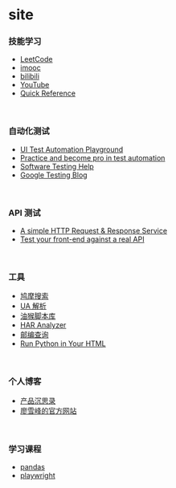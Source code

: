 # site


### 技能学习

- [LeetCode](https://leetcode.cn/)
- [imooc](https://www.imooc.com/)
- [bilibili](https://www.bilibili.com/)
- [YouTube](https://www.youtube.com/)
- [Quick Reference](https://quickref.me/)


<br>

### 自动化测试

- [UI Test Automation Playground](http://www.uitestingplayground.com/)
- [Practice and become pro in test automation](https://letcode.in/test)
- [Software Testing Help](https://www.softwaretestinghelp.com/)
- [Google Testing Blog](https://testing.googleblog.com/)

<br>

### API 测试
- [A simple HTTP Request & Response Service](https://httpbin.org/)
- [Test your front-end against a real API](https://reqres.in/)

<br>

### 工具

- [鸠摩搜索](https://www.jiumodiary.com/)
- [UA 解析](http://whatsmyuseragent.org/)
- [油猴脚本库](https://greasyfork.org/zh-CN)
- [HAR Analyzer](https://toolbox.googleapps.com/apps/har_analyzer/)
- [邮编查询](https://www.youbianku.com/)
- [Run Python in Your HTML](https://pyscript.net/)

<br>

### 个人博客

- [产品沉思录](https://index.pmthinking.com/)
- [廖雪峰的官方网站](https://www.liaoxuefeng.com/)


<br>

### 学习课程

- [pandas](https://www.bilibili.com/video/BV1UJ411A7Fs)
- [playwright](https://www.youtube.com/playlist?list=PL699Xf-_ilW7EyC6lMuU4jelKemmS6KgD)